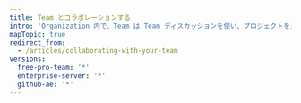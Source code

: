 ```yaml
---
title: Team とコラボレーションする
intro: 'Organization 内で、Team は Team ディスカッションを使い、プロジェクトをまたいで協力して作業できます。'
mapTopic: true
redirect_from:
  - /articles/collaborating-with-your-team
versions:
  free-pro-team: '*'
  enterprise-server: '*'
  github-ae: '*'
---
```



